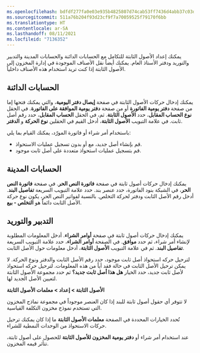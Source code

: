 ```yaml
---
ms.openlocfilehash: bdfdf277fa0e03e935b4825807d74cab53ff7436d4abb37c03d39dc1218fc433
ms.sourcegitcommit: 511a76b204f93d23cf9f7a70059525f79170f6bb
ms.translationtype: HT
ms.contentlocale: ar-SA
ms.lasthandoff: 08/11/2021
ms.locfileid: "7136352"
---
```

يمكنك إعداد الأصول الثابتة للتكامل مع الحسابات الدائنة والحسابات المدينة والتدبير والتوريد ودفتر الأستاذ العام. يمكنك أيضاً نقل الأصناف الموجودة في إدارة المخزون إلى الأصول الثابتة إذا كنت تريد استخدام هذه الأصناف داخلياً.

## <a name="accounts-payable"></a>الحسابات الدائنة

يمكنك إدخال حركات الأصول الثابتة في صفحة **إيصال دفتر اليومية**، والتي يمكنك فتحها إما من صفحة **دفتر يومية الفاتورة** أو من صفحة **دفتر يومية الموافقة على الفاتورة**. في الحقل **نوع الحساب المقابل**، حدد **الأصول الثابتة**. ثم، في الحقل **الحساب المقابل**، حدد رقم أصل ثابت. في علامة التبويب **الأصول الثابتة**، أدخل القيم في الحقلين **نوع الحركة** و **الدفتر**.

باستخدام أمر شراء أو فاتورة المورّد، يمكنك القيام بما يلي:

-   قم بإنشاء أصل جديد، مع أو بدون تسجيل عمليات الاستحواذ.
-   قم بتسجيل عمليات استحواذ متعددة على أصل ثابت موجود.

## <a name="accounts-receivable"></a>الحسابات المدينة

يمكنك إدخال حركات أصول ثابتة في صفحة **فاتورة النص الحر‬**. في صفحة **فاتورة النص الحر**‬، في الشبكة بنود الفاتورة، حدد عنصر بند. حدد علامة التبويب السريعة **تفاصيل البند**. أدخل رقم الأصل الثابت ودفتر لحركة التخلص. بالنسبة لفواتير النص الحر، يكون نوع حركة الأصل الثابت دائماً هو **التخلص - بيع**.

## <a name="procurement-and-sourcing"></a>التدبير والتوريد

يمكنك إدخال حركات أصول ثابتة في صفحة **‏‫أوامر الشراء‬‬**.
أدخل المعلومات المطلوبة لإنشاء أمر شراء، ثم حدد **موافق**. في الصفحة **أوامر الشراء**، حدد علامة التبويب السريعة **تفاصيل البند**. ثم في علامة التبويب **الأصول الثابتة**، أدخل معلومات حول الأصل الثابت.

لترحيل حركه استحواذ أصل ثابت موجود، حدد رقم الأصل الثابت والدفتر ونوع الحركة. لا يمكن ترحيل الأصل الثابت في حالة فقد أياً من هذه المعلومات. لترحيل حركه استحواذ لأصل ثابت جديد، حدد الخيار **هل هذا أصل ثابت جديد؟** ثم حدد مجموعة الأصول الثابتة لتعيين الأصل الجديد لها.

**الأصول الثابتة > إعداد > معلمات الأصول الثابتة**

لا تتوفر أي حقول أصول ثابتة للبند إذا كان العنصر موجوداً في مجموعة نماذج المخزون التي تستخدم نموذج مخزون التكلفة القياسية.

تُحدد الخيارات المحددة في الصفحة **معلمات الأصول الثابتة** ما إذا كان يمكنك ترحيل حركات الاستحواذ من الوحدات النمطية للشراء.

عند استخدام أمر شراء أو **دفتر يومية المخزون للأصول الثابتة** للحصول على أصول ثابتة، تتأثر قيمه المخزون.
